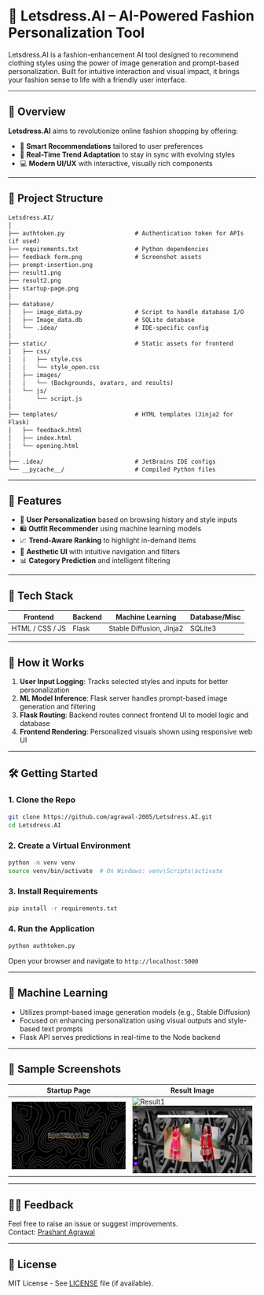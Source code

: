 # 👗 Letsdress.AI – AI-Powered Fashion Personalization Tool

Letsdress.AI is a fashion-enhancement AI tool designed to recommend clothing styles using the power of image generation and prompt-based personalization. Built for intuitive interaction and visual impact, it brings your fashion sense to life with a friendly user interface.

---

## 📌 Overview

**Letsdress.AI** aims to revolutionize online fashion shopping by offering:
- 🧠 **Smart Recommendations** tailored to user preferences  
- 🔁 **Real-Time Trend Adaptation** to stay in sync with evolving styles  
- 💻 **Modern UI/UX** with interactive, visually rich components  

---

## 📁 Project Structure

```
Letsdress.AI/
│
├── authtoken.py                    # Authentication token for APIs (if used)
├── requirements.txt                # Python dependencies
├── feedback form.png               # Screenshot assets
├── prompt-insertion.png
├── result1.png
├── result2.png
├── startup-page.png
│
├── database/
│   ├── image_data.py               # Script to handle database I/O
│   ├── Image_data.db               # SQLite database
│   └── .idea/                      # IDE-specific config
│
├── static/                         # Static assets for frontend
│   ├── css/
│   │   ├── style.css
│   │   └── style_open.css
│   ├── images/
│   │   └── (Backgrounds, avatars, and results)
│   └── js/
│       └── script.js
│
├── templates/                      # HTML templates (Jinja2 for Flask)
│   ├── feedback.html
│   ├── index.html
│   └── opening.html
│
├── .idea/                          # JetBrains IDE configs
└── __pycache__/                    # Compiled Python files
```

---

## 🧠 Features

- 👤 **User Personalization** based on browsing history and style inputs  
- 🛍️ **Outfit Recommender** using machine learning models  
- 📈 **Trend-Aware Ranking** to highlight in-demand items  
- 💅 **Aesthetic UI** with intuitive navigation and filters  
- 📊 **Category Prediction** and intelligent filtering  

---

## 🧰 Tech Stack

| Frontend        | Backend             | Machine Learning        | Database/Misc     |
|-----------------|---------------------|-----------------------  |-------------------|
| HTML / CSS / JS | Flask               |Stable Diffusion, Jinja2 |    SQLite3        |

---

## 🔄 How it Works

1. **User Input Logging**: Tracks selected styles and inputs for better personalization  
2. **ML Model Inference**: Flask server handles prompt-based image generation and filtering  
3. **Flask Routing**: Backend routes connect frontend UI to model logic and database  
4. **Frontend Rendering**: Personalized visuals shown using responsive web UI  

---


## 🛠️ Getting Started

### 1. Clone the Repo

```bash
git clone https://github.com/agrawal-2005/Letsdress.AI.git
cd Letsdress.AI
```

### 2. Create a Virtual Environment

```bash
python -m venv venv
source venv/bin/activate  # On Windows: venv\Scripts\activate
```

### 3. Install Requirements

```bash
pip install -r requirements.txt
```

### 4. Run the Application

```bash
python authtoken.py
```

Open your browser and navigate to `http://localhost:5000`

---

## 🧬 Machine Learning

- Utilizes prompt-based image generation models (e.g., Stable Diffusion)
- Focused on enhancing personalization using visual outputs and style-based text prompts 
- Flask API serves predictions in real-time to the Node backend  

---

## 📸 Sample Screenshots

| Startup Page | Result Image |
|--------------|--------------|
| ![Startup](/startup-page.png) | ![Result1](/result.png) ![Result2](/result-1.png)|

---

## 🙋‍♂️ Feedback

Feel free to raise an issue or suggest improvements.  
Contact: [Prashant Agrawal](https://github.com/agrawal-2005)

---

## 📄 License

MIT License - See [LICENSE](LICENSE) file (if available).